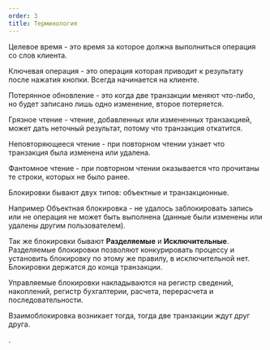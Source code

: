 ```yaml
---
order: 3
title: Терминология
---
```


Целевое время - это время за которое должна выполниться операция со слов клиента.

Ключевая операция - это операция которая приводит к результату после нажатия кнопки. Всегда начинается на клиенте.



Потерянное обновление - это когда две транзакции меняют что-либо, но будет записано лишь одно изменение, второе потеряется.

Грязное чтение - чтение, добавленных или измененных транзакцией, может дать неточный результат, потому что транзакция откатится.

Неповторяющееся чтение - при повторном чтении узнает что транзакция была изменена или удалена.

Фантомное чтение - при повторном чтении оказывается что прочитаны те строки, которых не было ранее.

Блокировки бывают двух типов: объектные и транзакционные.

Например Объектная блокировка - не удалось заблокировать запись или не операция не может быть выполнена (данные были изменены или удалены другим пользователем).

Так же блокировки бывают **Разделяемые** и **Исключительные**. Разделяемые блокировки позволяют конкурировать процессу и установить блокировку по этому же правилу, в исключительной нет. Блокировки держатся до конца транзакции.

Управляемые блокировки накладываются на регистр сведений, накоплений, регистр бухгалтерии, расчета, перерасчета и последовательности.

Взаимоблокировка возникает тогда, тогда две транзакции ждут друг друга.

.


